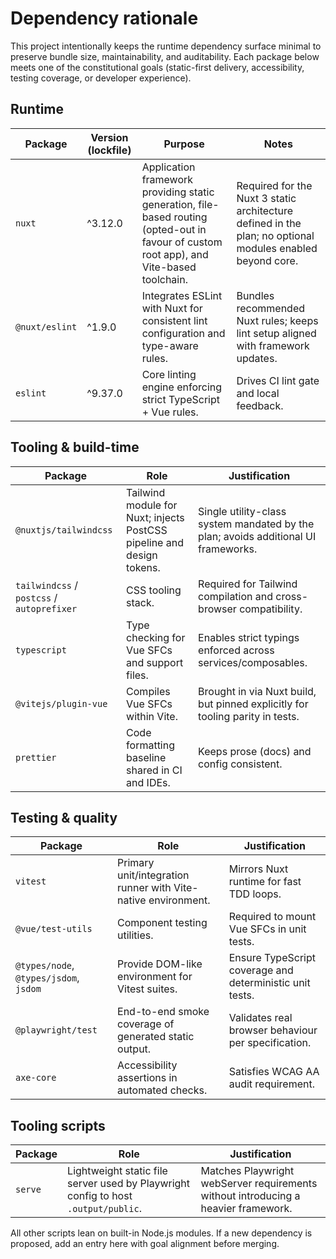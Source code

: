 # Dependency rationale

This project intentionally keeps the runtime dependency surface minimal to preserve bundle size, maintainability, and auditability. Each package below meets one of the constitutional goals (static-first delivery, accessibility, testing coverage, or developer experience).

## Runtime

| Package        | Version (lockfile) | Purpose                                                                                                                                   | Notes                                                                                                     |
| -------------- | ------------------ | ----------------------------------------------------------------------------------------------------------------------------------------- | --------------------------------------------------------------------------------------------------------- |
| `nuxt`         | ^3.12.0            | Application framework providing static generation, file-based routing (opted-out in favour of custom root app), and Vite-based toolchain. | Required for the Nuxt 3 static architecture defined in the plan; no optional modules enabled beyond core. |
| `@nuxt/eslint` | ^1.9.0             | Integrates ESLint with Nuxt for consistent lint configuration and type-aware rules.                                                       | Bundles recommended Nuxt rules; keeps lint setup aligned with framework updates.                          |
| `eslint`       | ^9.37.0            | Core linting engine enforcing strict TypeScript + Vue rules.                                                                              | Drives CI lint gate and local feedback.                                                                   |

## Tooling & build-time

| Package                                    | Role                                                                  | Justification                                                                      |
| ------------------------------------------ | --------------------------------------------------------------------- | ---------------------------------------------------------------------------------- |
| `@nuxtjs/tailwindcss`                      | Tailwind module for Nuxt; injects PostCSS pipeline and design tokens. | Single utility-class system mandated by the plan; avoids additional UI frameworks. |
| `tailwindcss` / `postcss` / `autoprefixer` | CSS tooling stack.                                                    | Required for Tailwind compilation and cross-browser compatibility.                 |
| `typescript`                               | Type checking for Vue SFCs and support files.                         | Enables strict typings enforced across services/composables.                       |
| `@vitejs/plugin-vue`                       | Compiles Vue SFCs within Vite.                                        | Brought in via Nuxt build, but pinned explicitly for tooling parity in tests.      |
| `prettier`                                 | Code formatting baseline shared in CI and IDEs.                       | Keeps prose (docs) and config consistent.                                          |

## Testing & quality

| Package                                | Role                                                          | Justification                                            |
| -------------------------------------- | ------------------------------------------------------------- | -------------------------------------------------------- |
| `vitest`                               | Primary unit/integration runner with Vite-native environment. | Mirrors Nuxt runtime for fast TDD loops.                 |
| `@vue/test-utils`                      | Component testing utilities.                                  | Required to mount Vue SFCs in unit tests.                |
| `@types/node`, `@types/jsdom`, `jsdom` | Provide DOM-like environment for Vitest suites.               | Ensure TypeScript coverage and deterministic unit tests. |
| `@playwright/test`                     | End-to-end smoke coverage of generated static output.         | Validates real browser behaviour per specification.      |
| `axe-core`                             | Accessibility assertions in automated checks.                 | Satisfies WCAG AA audit requirement.                     |

## Tooling scripts

| Package | Role                                                                               | Justification                                                                      |
| ------- | ---------------------------------------------------------------------------------- | ---------------------------------------------------------------------------------- |
| `serve` | Lightweight static file server used by Playwright config to host `.output/public`. | Matches Playwright webServer requirements without introducing a heavier framework. |

All other scripts lean on built-in Node.js modules. If a new dependency is proposed, add an entry here with goal alignment before merging.
